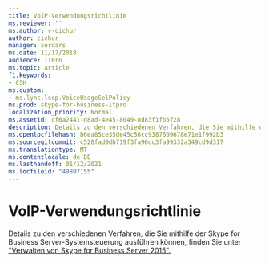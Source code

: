```yaml
---
title: VoIP-Verwendungsrichtlinie
ms.reviewer: ''
ms.author: v-cichur
author: cichur
manager: serdars
ms.date: 11/17/2018
audience: ITPro
ms.topic: article
f1.keywords:
- CSH
ms.custom:
- ms.lync.lscp.VoiceUsageSelPolicy
ms.prod: skype-for-business-itpro
localization_priority: Normal
ms.assetid: cf6a2441-d8ad-4e45-8049-8d83f1fb5f28
description: Details zu den verschiedenen Verfahren, die Sie mithilfe der Skype for Business Server-Systemsteuerung ausführen können, finden Sie unter "Verwalten von Skype for Business Server 2015".
ms.openlocfilehash: b6ea85ce35de45c56cc9387609678e71e1f992b3
ms.sourcegitcommit: c528fad9db719f3fa96dc3fa99332a349cd9d317
ms.translationtype: MT
ms.contentlocale: de-DE
ms.lasthandoff: 01/12/2021
ms.locfileid: "49807155"
---
```

# <a name="voice-usage-policy"></a>VoIP-Verwendungsrichtlinie
 
Details zu den verschiedenen Verfahren, die Sie mithilfe der Skype for Business Server-Systemsteuerung ausführen können, finden Sie unter ["Verwalten von Skype for Business Server 2015".](../../manage/manage.md)
  

